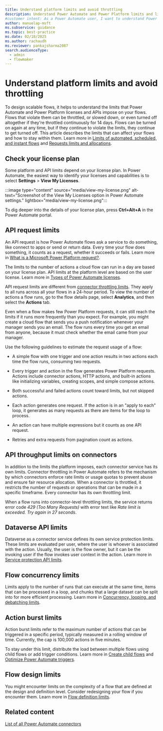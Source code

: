 ```yaml
---
title: Understand platform limits and avoid throttling
description: Understand Power Automate and Power Platform limits and licensing to design scalable flows and avoid throttling.
#customer intent: As a Power Automate user, I want to understand Power Automate and Power Platform limits, including licensing capabilities, so that I can design scalable flows and avoid throttling.
author: manuelap-msft
ms.subservice: guidance
ms.topic: best-practice
ms.date: 02/18/2025
ms.author: rachaudh
ms.reviewer: pankajsharma2087
search.audienceType: 
  - admin
  - flowmaker
---
```


# Understand platform limits and avoid throttling

To design scalable flows, it helps to understand the limits that Power Automate and Power Platform licenses and APIs impose on your flows. Flows that violate them can be throttled, or slowed down, or even turned off altogether if they're throttled continuously for 14 days. Flows can be turned on again at any time, but if they continue to violate the limits, they continue to get turned off. This article describes the limits that can affect your flows and how to stay within them. Learn more in [Limits of automated, scheduled, and instant flows](/power-automate/limits-and-config) and [Requests limits and allocations](/power-platform/admin/api-request-limits-allocations).

## Check your license plan

Some platform and API limits depend on your license plan. In Power Automate, the easiest way to identify your licenses and capabilities is to select **Settings** > **View My Licenses**.

:::image type="content" source="media/view-my-license.png" alt-text="Screenshot of the View My Licenses option in Power Automate settings." lightbox="media/view-my-license.png":::

To dig deeper into the details of your license plan, press **Ctrl+Alt+A** in the Power Automate portal.

## API request limits

An API request is how Power Automate flows ask a service to do something, like connect to apps or send or return data. Every time your flow does something, it counts as a request, whether it succeeds or fails. Learn more in [What is a Microsoft Power Platform request?](/power-platform/admin/api-request-limits-allocations#what-is-a-microsoft-power-platform-request).

The limits to the number of actions a cloud flow can run in a day are based on your license plan. API limits at the platform level are based on the user license. Learn more in [Types of Power Automate licenses](/power-platform/admin/power-automate-licensing/types).

API request limits are different from [connector throttling limits](#api-throughput-limits-on-connectors). They apply to all runs across all your flows in a 24-hour period. To view the number of actions a flow runs, go to the flow details page, select **Analytics**, and then select the **Actions** tab.

Even when a flow makes few Power Platform requests, it can still reach the limits if it runs more frequently than you expect. For example, you might create a cloud flow that sends you a push notification whenever your manager sends you an email. The flow runs every time you get an email from anyone, because it must check whether the email came from your manager.

Use the following guidelines to estimate the request usage of a flow:

- A simple flow with one trigger and one action results in two actions each time the flow runs, consuming two requests.

- Every trigger and action in the flow generates Power Platform requests. Actions include connector actions, HTTP actions, and built-in actions like initializing variables, creating scopes, and simple compose actions.

- Both successful and failed actions count toward limits, but not skipped actions.

- Each action generates one request. If the action is in an "apply to each" loop, it generates as many requests as there are items for the loop to process.

- An action can have multiple expressions but it counts as one API request.

- Retries and extra requests from pagination count as actions.

## API throughput limits on connectors

In addition to the limits the platform imposes, each connector service has its own limits. Connector throttling in Power Automate refers to the mechanism by which connectors enforce rate limits or usage quotas to prevent abuse and ensure fair resource allocation. When a connector is throttled, it restricts the number of requests or operations that can be made in a specific timeframe. Every connector has its own throttling limit.

When a flow runs into connector-level throttling limits, the service returns error code *429 (Too Many Requests)* with error text like *Rate limit is exceeded. Try again in 27 seconds*.

## Dataverse API limits

Dataverse as a connector service defines its own service protection limits. These limits are evaluated per user, where the user is whoever is associated with the action. Usually, the user is the flow owner, but it can be the invoking user if the flow invokes user context in the action. Learn more in [Service protection API limits](/power-apps/developer/data-platform/api-limits).

## Flow concurrency limits

Limits apply to the number of runs that can execute at the same time, items that can be processed in a loop, and chunks that a large dataset can be split into for more efficient processing. Learn more in [Concurrency, looping, and debatching limits](/power-automate/limits-and-config#concurrency-looping-and-debatching-limits).

## Action burst limits

Action burst limits refer to the maximum number of actions that can be triggered in a specific period, typically measured in a rolling window of time. Currently, the cap is 100,000 actions in five minutes.

To stay under this limit, distribute the load between multiple flows using child flows or add trigger conditions. Learn more in [Create child flows](/power-automate/create-child-flows) and [Optimize Power Automate triggers](optimize-power-automate-triggers.md).

## Flow design limits

You might encounter limits on the complexity of a flow that are defined at the design and definition level. Consider redesigning your flow if you encounter them. Learn more in [Flow definition limits](/power-automate/limits-and-config#flow-definition-limits).

## Related content

[List of all Power Automate connectors](/connectors/connector-reference/connector-reference-powerautomate-connectors)

